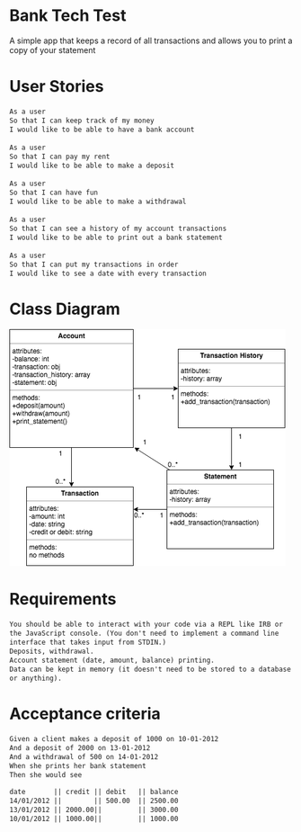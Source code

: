 # Bank Tech Test 
A simple app that keeps a record of all transactions and allows you to print a copy of your statement

# User Stories 

```
As a user 
So that I can keep track of my money
I would like to be able to have a bank account 

As a user
So that I can pay my rent
I would like to be able to make a deposit

As a user
So that I can have fun
I would like to be able to make a withdrawal

As a user
So that I can see a history of my account transactions
I would like to be able to print out a bank statement

As a user 
So that I can put my transactions in order
I would like to see a date with every transaction
```

# Class Diagram
![](images/bank-tech-test.png)

# Requirements
```
You should be able to interact with your code via a REPL like IRB or the JavaScript console. (You don't need to implement a command line interface that takes input from STDIN.)
Deposits, withdrawal.
Account statement (date, amount, balance) printing.
Data can be kept in memory (it doesn't need to be stored to a database or anything).
```

# Acceptance criteria
```
Given a client makes a deposit of 1000 on 10-01-2012
And a deposit of 2000 on 13-01-2012
And a withdrawal of 500 on 14-01-2012
When she prints her bank statement
Then she would see
```
```
date       || credit || debit   || balance
14/01/2012 ||        || 500.00  || 2500.00
13/01/2012 || 2000.00||         || 3000.00
10/01/2012 || 1000.00||         || 1000.00
```